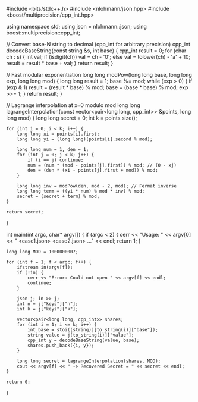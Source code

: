 #include <bits/stdc++.h>
#include <nlohmann/json.hpp>
#include <boost/multiprecision/cpp_int.hpp>

using namespace std;
using json = nlohmann::json;
using boost::multiprecision::cpp_int; 

// Convert base-N string to decimal (cpp_int for arbitrary precision)
cpp_int decodeBaseString(const string &s, int base) {
    cpp_int result = 0;
    for (char ch : s) {
        int val;
        if (isdigit(ch)) val = ch - '0';
        else val = tolower(ch) - 'a' + 10;
        result = result * base + val;
    }
    return result;
}

// Fast modular exponentiation
long long modPow(long long base, long long exp, long long mod) {
    long long result = 1;
    base %= mod;
    while (exp > 0) {
        if (exp & 1) result = (result * base) % mod;
        base = (base * base) % mod;
        exp >>= 1;
    }
    return result;
}

// Lagrange interpolation at x=0 modulo mod
long long lagrangeInterpolation(const vector<pair<long long, cpp_int>> &points, long long mod) {
    long long secret = 0;
    int k = points.size();

    for (int i = 0; i < k; i++) {
        long long xi = points[i].first;
        long long yi = (long long)(points[i].second % mod);

        long long num = 1, den = 1;
        for (int j = 0; j < k; j++) {
            if (i == j) continue;
            num = (num * (mod - points[j].first)) % mod; // (0 - xj)
            den = (den * (xi - points[j].first + mod)) % mod;
        }

        long long inv = modPow(den, mod - 2, mod); // Fermat inverse
        long long term = ((yi * num) % mod * inv) % mod;
        secret = (secret + term) % mod;
    }

    return secret;
}

int main(int argc, char* argv[]) {
    if (argc < 2) {
        cerr << "Usage: " << argv[0] << " <case1.json> <case2.json> ..." << endl;
        return 1;
    }

    long long MOD = 1000000007;

    for (int f = 1; f < argc; f++) {
        ifstream in(argv[f]);
        if (!in) {
            cerr << "Error: Could not open " << argv[f] << endl;
            continue;
        }

        json j; in >> j;
        int n = j["keys"]["n"];
        int k = j["keys"]["k"];

        vector<pair<long long, cpp_int>> shares;
        for (int i = 1; i <= k; i++) {
            int base = stoi((string)j[to_string(i)]["base"]);
            string value = j[to_string(i)]["value"];
            cpp_int y = decodeBaseString(value, base);
            shares.push_back({i, y});
        }

        long long secret = lagrangeInterpolation(shares, MOD);
        cout << argv[f] << " -> Recovered Secret = " << secret << endl;
    }

    return 0;
}
